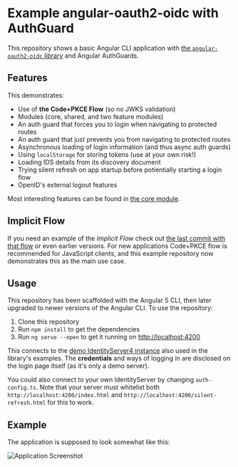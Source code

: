# Example angular-oauth2-oidc with AuthGuard

This repository shows a basic Angular CLI application with [the `angular-oauth2-oidc` library](https://github.com/manfredsteyer/angular-oauth2-oidc) and Angular AuthGuards.

## Features

This demonstrates:

- Use of **the Code+PKCE Flow** (so no JWKS validation)
- Modules (core, shared, and two feature modules)
- An auth guard that forces you to login when navigating to protected routes
- An auth guard that just prevents you from navigating to protected routes
- Asynchronous loading of login information (and thus async auth guards)
- Using `localStorage` for storing tokens (use at your own risk!)
- Loading IDS details from its discovery document
- Trying silent refresh on app startup before potientially starting a login flow
- OpenID's external logout features

Most interesting features can be found in [the core module](./src/app/core).

## Implicit Flow

If you need an example of the _Implicit Flow_ check out [the last commit with that flow](https://github.com/jeroenheijmans/sample-angular-oauth2-oidc-with-auth-guards/commit/3c95d8891b4c086d5cd109d05cdd66171ef4b960) or even earlier versions.
For new applications Code+PKCE flow is recommended for JavaScript clients, and this example repository now demonstrates this as the main use case.

## Usage

This repository has been scaffolded with the Angular 5 CLI, then later upgraded to newer versions of the Angular CLI.
To use the repository:

1. Clone this repository
1. Run `npm install` to get the dependencies
1. Run `ng serve --open` to get it running on [http://localhost:4200](http://localhost:4200)

This connects to the [demo IdentityServer4 instance](https://demo.identityserver.io/) also used in the library's examples.
The **credentials** and ways of logging in are disclosed on the login page itself (as it's only a demo server).

You could also connect to your own IdentityServer by changing `auth-config.ts`.
Note that your server must whitelist both `http://localhost:4200/index.html` and `http://localhost:4200/silent-refresh.html` for this to work.

## Example

The application is supposed to look somewhat like this:

![Application Screenshot](screenshot-001.png)
